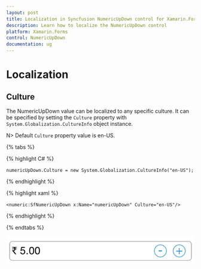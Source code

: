 ```yaml
---
layout: post
title: Localization in Syncfusion NumericUpDown control for Xamarin.Forms
description: Learn how to localize the NumericUpDown control
platform: Xamarin.Forms
control: NumericUpDown
documentation: ug
---
```

# Localization

## Culture

The NumericUpDown value can be localized to any specific culture. It can be specified by setting the `Culture` property with `System.Globalization.CultureInfo` object instance.

N> Default `Culture` property value is en-US.

{% tabs %}

{% highlight C# %}

	numericUpDown.Culture = new System.Globalization.CultureInfo("en-US");
	
{% endhighlight %}

{% highlight xaml %}

	<numeric:SfNumericUpDown x:Name="numericUpDown" Culture="en-US"/>
	
{% endhighlight %}

{% endtabs %}


![](images/Culture.png)




